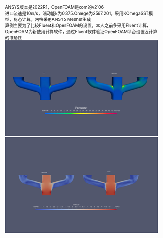 ANSYS版本是2022R1，OpenFOAM是com的v2106  
进口流速是10m/s，湍动能k为0.375.Omege为2567.201，采用KOmegaSST模型，稳态计算，网格采用ANSYS Mesher生成  
算例主要为了比较Fluent和OpenFOAM的设置，本人之前多采用Fluent计算，OpenFOAM为新使用计算软件，通过Fluent软件验证OpenFOAM平台设置及计算的准确性  
![Pressure1](https://github.com/MemoriseXuxu/OpenFOAM_Tutorials/blob/master/Manifold/Pressure.jpeg)  
![Velocity](https://github.com/MemoriseXuxu/OpenFOAM_Tutorials/blob/master/Manifold/Velocity.jpeg)  
